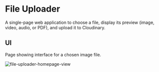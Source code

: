 # File Uploader

A single-page web application to choose a file, display its preview (image, video, audio, or PDF), and upload it to Cloudinary.

## UI

Page showing interface for a chosen image file.

![file-uploader-homepage-view](https://github.com/user-attachments/assets/61bb9aa9-a0e1-46dd-adac-026f5bae25b7)
